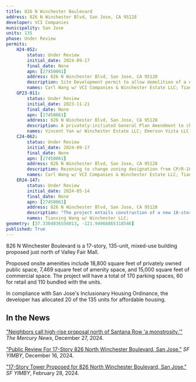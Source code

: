 ```yaml
---
title: 826 N Winchester Boulevard
address: 826 N Winchester Blvd, San Jose, CA 95128
developer: VCI Companies
municipality: San Jose
units: 135
phase: Under Review
permits:
    H24-052:
        status: Under Review
        initial_date: 2024-09-17
        final_date: None
        apn: [27450061]
        address: 826 N Winchester Blvd, San Jose, CA 95128
        description: Site Development permit to allow demolition of a existing abandoned office/commercial building and the construction of a 17-story mixed-use building with 135 units and 15,000 sqft of commercial space on an approximately .60-gross acre site
        names: Carl Wang w/ VCI Companies & Winchester Estate LLC; Tianxing Wang w/ WINCHESTER ESTATE LLC;
    GP23-011:
        status: Under Review
        initial_date: 2023-11-21
        final_date: None
        apn: [27450061]
        address: 826 N Winchester Blvd, San Jose, CA 95128
        description: A privately-initiated General Plan Amendment to change the Envision San José 2040 General Plan land use designation from Neighborhood/Community Commercial to Transit Residential.
        names: Vincent Yan w/ Winchester Estate LLC; Emerson Vista LLC;
    C24-062:
        status: Under Review
        initial_date: 2024-09-17
        final_date: None
        apn: [27450061]
        address: 826 N Winchester Blvd, San Jose, CA 95128
        description: Rezoning to change zoning designation from CP/R-18 to TR
        names: Carl Wang w/ VCI Companies & Winchester Estate LLC; Tianxing Wang;
    ER24-147:
        status: Under Review
        initial_date: 2024-05-14
        final_date: None
        apn: [27450061]
        address: 826 N Winchester Blvd, San Jose, CA 95128
        description: "The project entails construction of a new 18-story, building containing 135 units (20 inclusionary affordable units), 25,300 square feet of retail space, 7,460 square feet of amenity space, 18,800 square feet of privately owned public open space, and 170 parking spaces for a total building area of 179,250 square feet, on the 26,000 square foot parcel. Implementation of the project would require a General Plan amendment to from NCC to Transit Residential (TR) and with a corresponding zoning code amendment. NOTE: Duplicate ER folder for same project under ER24-237."
        names: Tianxing Wang w/ Winchester LLC;
geometry: [37.3304836556013, -121.94968865318546]
published: True
---
```

826 N Winchester Boulevard is a 17-story, 135-unit, mixed-use building proposed just north of Valley Fair Mall.

Proposed onsite amenities include 18,800 square feet of privately owned public space, 7,469 square feet of amenity space, and 15,000 square feet of commercial space. The project will have a total of 170 parking spaces, 60 for retail and 110 bundled with the units.

In compliance with San Jose's Inclusionary Housing Ordinance, the developer has allocated 20 of the 135 units for affordable housing.

## In the News

["Neighbors call high-rise proposal north of Santana Row 'a monstrosity.'"](https://www.mercurynews.com/2024/12/27/san-jose-santa-clara-high-rise-development-shopping-mall/) *The Mercury News*, December 27, 2024.

["Public Review For 17-Story 826 North Winchester Boulevard, San Jose."](https://sfyimby.com/2024/12/public-review-for-17-story-826-north-winchester-boulevard-san-jose.html) *SF YIMBY*, December 16, 2024.

["17-Story Tower Proposed for 826 North Winchester Boulevard, San Jose."](https://sfyimby.com/2024/02/17-story-tower-proposed-for-826-north-winchester-boulevard-san-jose.html) *SF YIMBY*, February 28, 2024.
